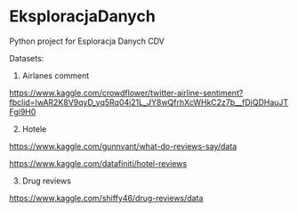 # EksploracjaDanych
Python project for Esploracja Danych CDV


Datasets:

1. Airlanes comment

https://www.kaggle.com/crowdflower/twitter-airline-sentiment?fbclid=IwAR2K8V9qyD_yq5Rq04i21L_JY8wQfrhXcWHkC2z7b__fDiQDHauJTFgi9H0


2. Hotele

https://www.kaggle.com/gunnvant/what-do-reviews-say/data

https://www.kaggle.com/datafiniti/hotel-reviews


3. Drug reviews

https://www.kaggle.com/shiffy46/drug-reviews/data
